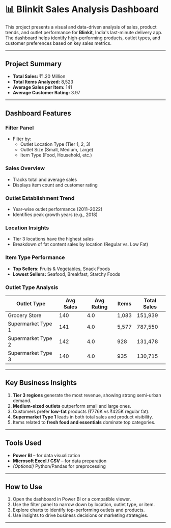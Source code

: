 # 📊 Blinkit Sales Analysis Dashboard

This project presents a visual and data-driven analysis of sales, product trends, and outlet performance for **Blinkit**, India's last-minute delivery app. The dashboard helps identify high-performing products, outlet types, and customer preferences based on key sales metrics.

---

## Project Summary

- **Total Sales:** ₹1.20 Million  
- **Total Items Analyzed:** 8,523  
- **Average Sales per Item:** 141  
- **Average Customer Rating:** 3.97  

---

## Dashboard Features

###  Filter Panel
- Filter by:  
  - Outlet Location Type (Tier 1, 2, 3)  
  - Outlet Size (Small, Medium, Large)  
  - Item Type (Food, Household, etc.)

###  Sales Overview
- Tracks total and average sales
- Displays item count and customer rating

###  Outlet Establishment Trend
- Year-wise outlet performance (2011–2022)
- Identifies peak growth years (e.g., 2018)

###  Location Insights
- Tier 3 locations have the highest sales
- Breakdown of fat content sales by location (Regular vs. Low Fat)

###  Item Type Performance
- **Top Sellers:** Fruits & Vegetables, Snack Foods  
- **Lowest Sellers:** Seafood, Breakfast, Starchy Foods

###  Outlet Type Analysis
| Outlet Type           | Avg Sales | Avg Rating | Items | Total Sales |
|-----------------------|-----------|-------------|--------|--------------|
| Grocery Store         | 140       | 4.0         | 1,083  | 151,939      |
| Supermarket Type 1    | 141       | 4.0         | 5,577  | 787,550      |
| Supermarket Type 2    | 142       | 4.0         | 928    | 131,478      |
| Supermarket Type 3    | 140       | 4.0         | 935    | 130,715      |

---

##  Key Business Insights

1. **Tier 3 regions** generate the most revenue, showing strong semi-urban demand.
2. **Medium-sized outlets** outperform small and large ones.
3. Customers prefer **low-fat** products (₹776K vs ₹425K regular fat).
4. **Supermarket Type 1** leads in both total sales and product visibility.
5. Items related to **fresh food and essentials** dominate top categories.

---

## Tools Used

- **Power BI** – for data visualization
- **Microsoft Excel / CSV** – for data preparation
- *(Optional)* Python/Pandas for preprocessing

---

## How to Use

1. Open the dashboard in Power BI or a compatible viewer.
2. Use the filter panel to narrow down by location, outlet type, or item.
3. Explore charts to identify top-performing outlets and products.
4. Use insights to drive business decisions or marketing strategies.

---




